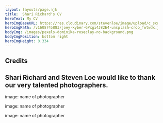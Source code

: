 ```yaml
---
layout: layouts/page.njk
title:  Shari Richard's CV
heroText: My CV
heroImgBaseURL: https://res.cloudinary.com/stevenloe/image/upload/c_scale,e_sharpen:100,q_44,
heroImgPath: /v1608745883/joey-kyber-GPxgi4J82E4-unsplash-crop_fwtwdx.jpg
bodyImg: /images/pexels-dominika-roseclay-no-background.png
bodyImgPosition: bottom right
heroImgHeight: 0.334
---
```


<h2 class="no-margin">Credits</h2>

## Shari Richard and Steven Loe would like to thank our very talented photographers.

image: name of photographer

image: name of photographer

image: name of photographer

